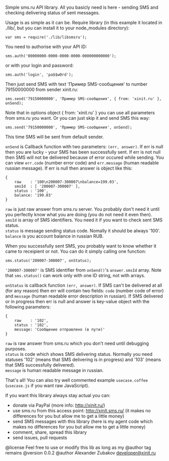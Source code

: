 Simple sms.ru API library. All you basicly need is here - sending SMS and
checking delivering status of sent messages.

Usage is as simple as it can be.
Require library (in this example it located in ./lib/, but you can install it
to your node_modules directory):

    var sms = require('./lib/libsmsru');

You need to authorise with your API ID:

    sms.auth('00000000-0000-0000-0000-000000000000');

or with your login and password:

    sms.auth('login', 'pa$$w0rd');

Then just send SMS with text 'Пример SMS-сообщения' to number 79150000000 from
sender xinit.ru:

    sms.send('79150000000', 'Пример SMS-сообщения', { from: 'xinit.ru' }, onSend);

Note that in options object { from: 'xinit.ru' } you can use all parameters
from sms.ru you want. Or you can just skip it and send SMS this way:

    sms.send('79150000000', 'Пример SMS-сообщения', onSend);

This time SMS will be sent from default sender.

`onSend` is Callback function with two parameters: `(err, answer)`. If err is null
then you are lucky - your SMS has been successfully sent. If err is not null
then SMS will not be delivered because of error occured while sending. You
can view `err.code` (number error code) and `err.message` (human readable russian
message). If err is null then answer is object like this:

    {
        raw    : '100\n200007-300007\nbalance=199.03',
        smsId  : [ '200007-300007' ],
        status : '100',
        balance: '199.03'
    }

`raw` is just raw answer from sms.ru server. You probably don't need it until
you perfectly know what you are doing (you do not need it even then).  
`smsId` is array of SMS identifiers. You need it if you want to check sent SMS
status.  
`status` is message sending status code. Nomally it should be always '100'.  
`balance` is you account balance in russian RUB.

When you successfully sent SMS, you probably want to know whether it came to
receipient or not. You can do it simply calling one function:

    sms.status('200007-300007', onStatus);

`'200007-300007'` is SMS identifier from `onSend()`'s `answer.smsId` array. Note
that `sms.status()` can work only with one ID string, not with arrays.

`onStatus` is callback function `(err, answer)`. If SMS can't be delivered at
all (for any reason) then err will contain two fields: `code` (number code of
error) and `message` (human readable error description in russian). If SMS
delivered or in progress then err is null and answer is key-value object with
the following parameters:

    {
        raw    : '102',
        status : '102',
        message: 'Сообщение отправлено (в пути)'
    }

`raw` is raw answer from sms.ru which you don't need until debugging purposes.  
`status` is code which shows SMS delivering status. Normally you need statuses
'102' (means that SMS delivering is in progress) and '103' (means that SMS
successfully delivered).  
`message` is human readable message in russian.

That's all! You can also try well commented example `usecase.coffee`
(`usecase.js` if you want raw JavaScript).


If you want this library always stay actual you can:
- donate via PayPal (more info: http://xinit.ru/)
- use sms.ru from this access point: http://xinit.sms.ru/ (it makes no
  differences for you but allow me to get a little money)
- send SMS messages with this library (here is my agent code which makes no
  differences for you but allow me to get a little money)
- comment, share, spread this library
- send issues, pull requests


@license Feel free to use or modify this lib as long as my @author tag remains
@version 0.0.2
@author Alexander Zubakov <developer@xinit.ru>
